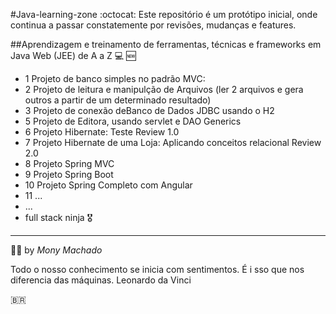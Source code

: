 #Java-learning-zone
:octocat:  Este repositório é um protótipo inicial, onde continua a passar constatemente por revisões, mudanças e features.

##Aprendizagem e treinamento de ferramentas, técnicas  e frameworks em Java Web (JEE) de A a Z 
:computer: :new:
- 1 Projeto de banco simples no padrão MVC: 
- 2 Projeto de leitura e manipulção de Arquivos (ler 2 arquivos e gera outros a partir de um determinado resultado)
- 3 Projeto de conexão deBanco de Dados JDBC usando o H2
- 5 Projeto de Editora,  usando servlet e DAO Generics 
- 6 Projeto Hibernate: Teste Review 1.0
- 7 Projeto Hibernate de uma Loja: Aplicando conceitos relacional Review 2.0
- 8 Projeto Spring MVC
- 9 Projeto Spring Boot
- 10 Projeto Spring Completo com Angular
- 11 ...
- ...
- full stack ninja :medal_military:

---------------------

:woman_teacher: by *Mony Machado* 

Todo o nosso conhecimento se inicia com sentimentos. É i sso que nos diferencia das máquinas. Leonardo da Vinci

:brazil:


